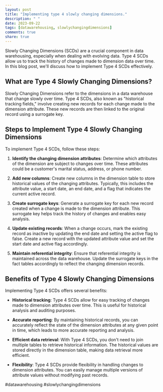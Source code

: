 ```yaml
---
layout: post
title: "Implementing type 4 slowly changing dimensions."
description: " "
date: 2023-09-22
tags: [datawarehousing, slowlychangingdimensions]
comments: true
share: true
---
```


Slowly Changing Dimensions (SCDs) are a crucial component in data warehousing, especially when dealing with evolving data. Type 4 SCDs allow us to track the history of changes made to dimension data over time. In this blog post, we'll discuss how to implement Type 4 SCDs effectively.

## What are Type 4 Slowly Changing Dimensions?

Slowly Changing Dimensions refer to the dimensions in a data warehouse that change slowly over time. Type 4 SCDs, also known as "historical tracking fields," involve creating new records for each change made to the dimension attribute. These new records are then linked to the original record using a surrogate key.

## Steps to Implement Type 4 Slowly Changing Dimensions

To implement Type 4 SCDs, follow these steps:

1. **Identify the changing dimension attributes**: Determine which attributes of the dimension are subject to changes over time. These attributes could be a customer's marital status, address, or phone number.

2. **Add new columns**: Create new columns in the dimension table to store historical values of the changing attributes. Typically, this includes the attribute value, a start date, an end date, and a flag that indicates the current active record.

3. **Create surrogate keys**: Generate a surrogate key for each new record created when a change is made to the dimension attribute. This surrogate key helps track the history of changes and enables easy analysis.

4. **Update existing records**: When a change occurs, mark the existing record as inactive by updating the end date and setting the active flag to false. Create a new record with the updated attribute value and set the start date and active flag accordingly.

5. **Maintain referential integrity**: Ensure that referential integrity is maintained across the data warehouse. Update the surrogate keys in the fact tables accordingly to reflect the changing dimension records.

## Benefits of Type 4 Slowly Changing Dimensions

Implementing Type 4 SCDs offers several benefits:

- **Historical tracking**: Type 4 SCDs allow for easy tracking of changes made to dimension attributes over time. This is useful for historical analysis and auditing purposes.

- **Accurate reporting**: By maintaining historical records, you can accurately reflect the state of the dimension attributes at any given point in time, which leads to more accurate reporting and analysis.

- **Efficient data retrieval**: With Type 4 SCDs, you don't need to join multiple tables to retrieve historical information. The historical values are stored directly in the dimension table, making data retrieval more efficient.

- **Flexibility**: Type 4 SCDs provide flexibility in handling changes to dimension attributes. You can easily manage multiple versions of attribute values without modifying past records.

#datawarehousing #slowlychangingdimensions